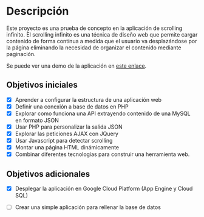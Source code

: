 # Descripción

Este proyecto es una prueba de concepto en la aplicación de scrolling infinito.
El scrolling infinito es una técnica de diseño web que permite cargar contenido 
de forma contínua a medida que el usuario va desplazándose por la página eliminando 
la necesidad de organizar el contenido mediante paginación.

Se puede ver una demo de la aplicación en [este enlace](https://infinitum-174215.appspot.com/).



## Objetivos iniciales

- [x] Aprender a configurar la estructura de una aplicación web
- [x] Definir una conexión a base de datos en PHP
- [x] Explorar como funciona una API extrayendo contenido de una MySQL en formato JSON
- [x] Usar PHP para personalizar la salida JSON
- [x] Explorar las peticiones AJAX con JQuery
- [x] Usar Javascript para detectar scrolling
- [x] Montar una página HTML dinámicamente
- [x] Combinar diferentes tecnologías para construir una herramienta web.

## Objetivos adicionales
- [x] Desplegar la aplicación en Google Cloud Platform (App Engine y Cloud SQL)
- [ ] Crear una simple aplicación para rellenar la base de datos




